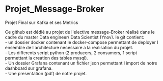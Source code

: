 # Projet_Message-Broker
Projet Final sur Kafka et ses Metrics

Ce github est dédié au projet de l'elective message-Broker réalisé dans le cadre du master Data engineer/ Data Scientist (Ynov). 
le git contient:  
    - un dossier docker contenant le docker-compose permettant de deployer l ensemble de l architecture necessaire a la realisation du projet.  
    - Les differents script python (2 producers, 2 consumers, 1 script permettant la creation des tables mysql).  
    - Un dossier Grafana contenant un fichier json permettant l import de notre dashboard sur grafana.  
    - Une presentation (pdf) de notre projet. 

